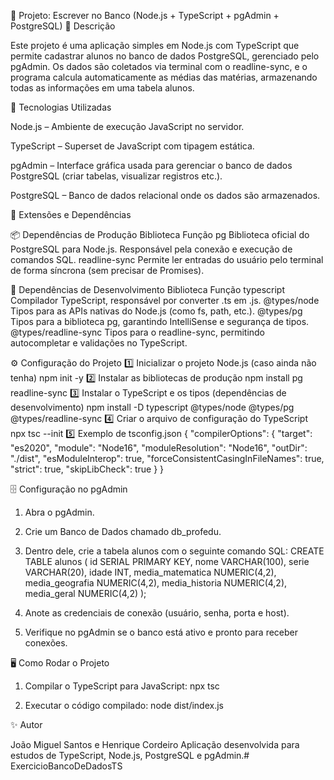 📘 Projeto: Escrever no Banco (Node.js + TypeScript + pgAdmin + PostgreSQL)
🧩 Descrição

Este projeto é uma aplicação simples em Node.js com TypeScript que permite cadastrar alunos no banco de dados PostgreSQL, gerenciado pelo pgAdmin.
Os dados são coletados via terminal com o readline-sync, e o programa calcula automaticamente as médias das matérias, armazenando todas as informações em uma tabela alunos.

🚀 Tecnologias Utilizadas

Node.js – Ambiente de execução JavaScript no servidor.

TypeScript – Superset de JavaScript com tipagem estática.

pgAdmin – Interface gráfica usada para gerenciar o banco de dados PostgreSQL (criar tabelas, visualizar registros etc.).

PostgreSQL – Banco de dados relacional onde os dados são armazenados.

🧠 Extensões e Dependências

📦 Dependências de Produção
Biblioteca	Função
pg	Biblioteca oficial do PostgreSQL para Node.js. Responsável pela conexão e execução de comandos SQL.
readline-sync	Permite ler entradas do usuário pelo terminal de forma síncrona (sem precisar de Promises).

🧰 Dependências de Desenvolvimento
Biblioteca	Função
typescript	Compilador TypeScript, responsável por converter .ts em .js.
@types/node	Tipos para as APIs nativas do Node.js (como fs, path, etc.).
@types/pg	Tipos para a biblioteca pg, garantindo IntelliSense e segurança de tipos.
@types/readline-sync	Tipos para o readline-sync, permitindo autocompletar e validações no TypeScript.

⚙️ Configuração do Projeto
1️⃣ Inicializar o projeto Node.js (caso ainda não tenha)
npm init -y
2️⃣ Instalar as bibliotecas de produção
npm install pg readline-sync
3️⃣ Instalar o TypeScript e os tipos (dependências de desenvolvimento)
npm install -D typescript @types/node @types/pg @types/readline-sync
4️⃣ Criar o arquivo de configuração do TypeScript
npx tsc --init
5️⃣ Exemplo de tsconfig.json
{
  "compilerOptions": {
    "target": "es2020",
    "module": "Node16",
    "moduleResolution": "Node16",
    "outDir": "./dist",
    "esModuleInterop": true,
    "forceConsistentCasingInFileNames": true,
    "strict": true,
    "skipLibCheck": true
  }
}


🗄️ Configuração no pgAdmin

1. Abra o pgAdmin.

2. Crie um Banco de Dados chamado db_profedu.

3. Dentro dele, crie a tabela alunos com o seguinte comando SQL:
CREATE TABLE alunos (
  id SERIAL PRIMARY KEY,
  nome VARCHAR(100),
  serie VARCHAR(20),
  idade INT,
  media_matematica NUMERIC(4,2),
  media_geografia NUMERIC(4,2),
  media_historia NUMERIC(4,2),
  media_geral NUMERIC(4,2)
);

4. Anote as credenciais de conexão (usuário, senha, porta e host).

5. Verifique no pgAdmin se o banco está ativo e pronto para receber conexões.

🖥️ Como Rodar o Projeto

1.  Compilar o TypeScript para JavaScript:
npx tsc

2. Executar o código compilado:
node dist/index.js

✨ Autor

João Miguel Santos e Henrique Cordeiro
Aplicação desenvolvida para estudos de TypeScript, Node.js, PostgreSQL e pgAdmin.# ExercicioBancoDeDadosTS
